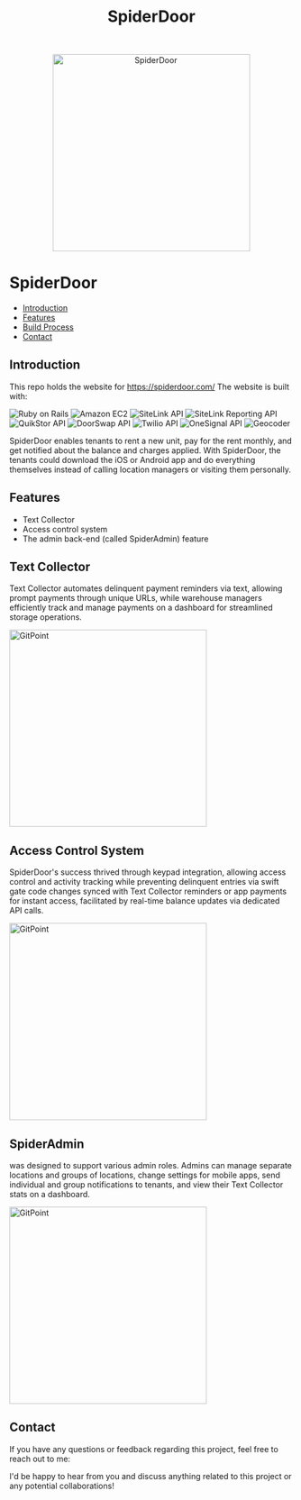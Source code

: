 



<h1 align="center"> SpiderDoor </h1> <br>
<p align="center">
  <a href="https://gitpoint.co/">
   <img alt=" SpiderDoor" title=" SpiderDoor" src="https://media.licdn.com/dms/image/C560BAQFcEfMiU7DorQ/company-logo_200_200/0/1631365214530?e=2147483647&v=beta&t=kTeR1E0XwQUKLiUEwjdlnViBI_Iil9GsGkiQK6685dA" width="350px" >
  </a>
</p>



# SpiderDoor



- [Introduction](#introduction)
- [Features](#features)
- [Build Process](#build-process)
- [Contact](#contact)








## Introduction



This repo holds the website for https://spiderdoor.com/ The website is built with:

![Ruby on Rails](https://img.shields.io/badge/Ruby%20on%20Rails-Framework-red)
![Amazon EC2](https://img.shields.io/badge/Amazon%20EC2-Cloud%20Computing-yellow)
![SiteLink API](https://img.shields.io/badge/SiteLink%20API-Integration-blue)
![SiteLink Reporting API](https://img.shields.io/badge/SiteLink%20Reporting%20API-Integration-blue)
![QuikStor API](https://img.shields.io/badge/QuikStor%20API-Integration-blue)
![DoorSwap API](https://img.shields.io/badge/DoorSwap%20API-Integration-blue)
![Twilio API](https://img.shields.io/badge/Twilio%20API-Integration-blue)
![OneSignal API](https://img.shields.io/badge/OneSignal%20API-Integration-blue)
![Geocoder](https://img.shields.io/badge/Geocoder-API-blue)







SpiderDoor enables tenants to rent a new unit, pay for the rent monthly, and get notified about the balance and charges applied. With SpiderDoor, the tenants could download the iOS or Android app and do everything themselves instead of calling location managers or visiting them personally.

## Features

- Text Collector
- Access control system
- The admin back-end (called SpiderAdmin) feature










## Text Collector

Text Collector automates delinquent payment reminders via text, allowing prompt payments through unique URLs, while warehouse managers efficiently track and manage payments on a dashboard for streamlined storage operations.

 <img alt="GitPoint" title="GitPoint" src="https://www.datocms-assets.com/94322/1690446155-credit-handling.png" width="350px" >



## Access Control System


SpiderDoor's success thrived through keypad integration, allowing access control and activity tracking while preventing delinquent entries via swift gate code changes synced with Text Collector reminders or app payments for instant access, facilitated by real-time balance updates via dedicated API calls.

 <img alt="GitPoint" title="GitPoint" src="https://www.datocms-assets.com/94322/1690446160-game-scheduling.png" width="350px" >


## SpiderAdmin

was designed to support various admin roles. Admins can manage separate locations and groups of locations, change settings for mobile apps, send individual and group notifications to tenants, and view their Text Collector stats on a dashboard.

<img alt="GitPoint" title="GitPoint" src="https://www.datocms-assets.com/94322/1690446148-admin-panel.png" width="350px" >






## Contact

If you have any questions or feedback regarding this project, feel free to reach out to me:



I'd be happy to hear from you and discuss anything related to this project or any potential collaborations!





